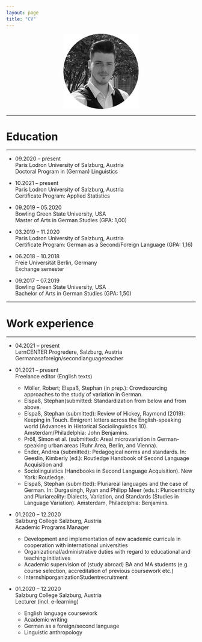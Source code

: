 ```yaml
---
layout: page
title: "CV"
---
```


<p align="center">
  <img width="200" height="200" src="/images/HomePhoto.png" />
</p>

----------------
# Education
----------------
- 09.2020 – present <br> 
Paris Lodron University of Salzburg, Austria <br> Doctoral Program in (German) Linguistics

- 10.2021 – present <br> 
Paris Lodron University of Salzburg, Austria <br> Certificate Program: Applied Statistics

- 09.2019 – 05.2020 <br> 
Bowling Green State University, USA <br> Master of Arts in German Studies (GPA: 1,00)

- 03.2019 – 11.2020 <br> Paris Lodron University of Salzburg, Austria <br> Certificate Program: German as a Second/Foreign Language (GPA: 1,16)

- 06.2018 – 10.2018 <br> Freie Universität Berlin, Germany <br> Exchange semester 

- 09.2017 – 07.2019 <br> Bowling Green State University, USA <br> Bachelor of Arts in German Studies (GPA: 1,50)


----------------
# Work experience 
----------------

- 04.2021 – present <br> 
LernCENTER Progredere, Salzburg, Austria <br> Germanasaforeign/secondlanguageteacher

- 01.2021 – present <br> 
Freelance editor (English texts) <br> 
    - Möller, Robert; Elspaß, Stephan (in prep.): Crowdsourcing approaches to the study of variation in German. <br> 
    - Elspaß, Stephan(submitted: Standardization from below and from above. <br>
    - Elspaß, Stephan (submitted): Review of Hickey, Raymond (2019): Keeping in Touch. Emigrent letters across the English-speaking world (Advances in Historical     Sociolinguistics 10). Amsterdam/Philadelphia: John Benjamins. <br>
    - Pröll, Simon et al. (submitted): Areal microvariation in German-speaking urban areas (Ruhr Area, Berlin, and Vienna). <br> 
    - Ender, Andrea (submitted): Pedagogical norms and standards. In: Geeslin, Kimberly (ed.): Routledge Handbook of Second Language Acquisition and
    - Sociolinguistics (Handbooks in Second Language Acquisition). New York: Routledge. <br>
    - Elspaß, Stephan (submitted): Pluriareal languages and the case of German. In: Durgasingh, Ryan and Philipp Meer (eds.): Pluricentricity and Pluriareality: Dialects, Variation, and Standards (Studies in Language Variation). Amsterdam, Philadelphia: Benjamins.

- 01.2020 – 12.2020 <br>
Salzburg College Salzburg, Austria <br>
Academic Programs Manager <br>
    - Development and implementation of new academic curricula in cooperation with international universities <br>
    - Organizational/administrative duties with regard to educational and teaching initiatives <br>
    - Academic supervision of (study abroad) BA and MA students (e.g. course selection, accreditation of previous coursework etc.) <br>
    - InternshiporganizationStudentrecruitment <br>

- 01.2020 – 12.2020 <br>
Salzburg College Salzburg, Austria <br>
Lecturer (incl. e-learning) <br>
    - English language coursework <br>
    - Academic writing <br>
    - German as a foreign/second language <br>
    - Linguistic anthropology <br>
 
 
